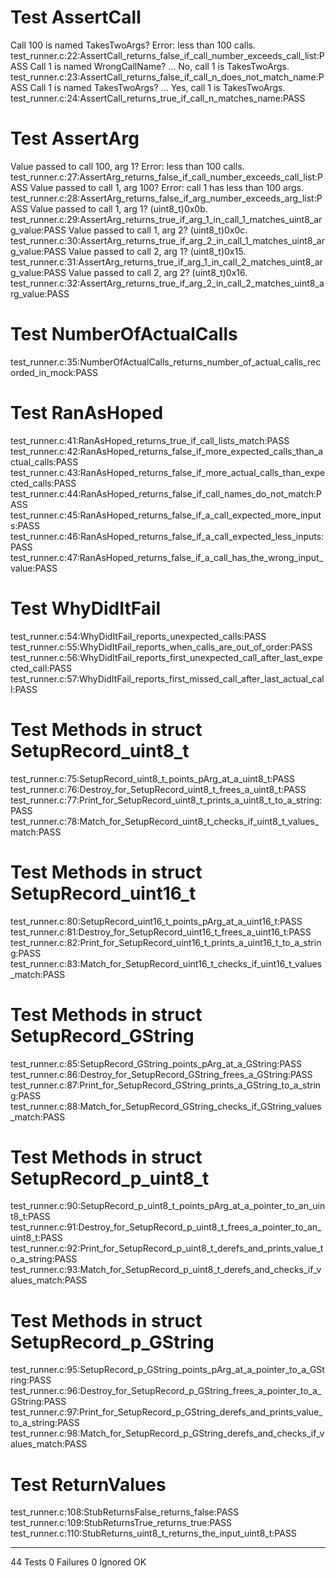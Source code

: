 
# Test AssertCall
Call 100 is named TakesTwoArgs? Error: less than 100 calls.
test_runner.c:22:AssertCall_returns_false_if_call_number_exceeds_call_list:PASS
Call 1 is named WrongCallName? ... No, call 1 is TakesTwoArgs.
test_runner.c:23:AssertCall_returns_false_if_call_n_does_not_match_name:PASS
Call 1 is named TakesTwoArgs? ... Yes, call 1 is TakesTwoArgs.
test_runner.c:24:AssertCall_returns_true_if_call_n_matches_name:PASS

# Test AssertArg
Value passed to call 100, arg 1? Error: less than 100 calls.
test_runner.c:27:AssertArg_returns_false_if_call_number_exceeds_call_list:PASS
Value passed to call 1, arg 100? Error: call 1 has less than 100 args.
test_runner.c:28:AssertArg_returns_false_if_arg_number_exceeds_arg_list:PASS
Value passed to call 1, arg 1? (uint8_t)0x0b.
test_runner.c:29:AssertArg_returns_true_if_arg_1_in_call_1_matches_uint8_arg_value:PASS
Value passed to call 1, arg 2? (uint8_t)0x0c.
test_runner.c:30:AssertArg_returns_true_if_arg_2_in_call_1_matches_uint8_arg_value:PASS
Value passed to call 2, arg 1? (uint8_t)0x15.
test_runner.c:31:AssertArg_returns_true_if_arg_1_in_call_2_matches_uint8_arg_value:PASS
Value passed to call 2, arg 2? (uint8_t)0x16.
test_runner.c:32:AssertArg_returns_true_if_arg_2_in_call_2_matches_uint8_arg_value:PASS

# Test NumberOfActualCalls
test_runner.c:35:NumberOfActualCalls_returns_number_of_actual_calls_recorded_in_mock:PASS

# Test RanAsHoped
test_runner.c:41:RanAsHoped_returns_true_if_call_lists_match:PASS
test_runner.c:42:RanAsHoped_returns_false_if_more_expected_calls_than_actual_calls:PASS
test_runner.c:43:RanAsHoped_returns_false_if_more_actual_calls_than_expected_calls:PASS
test_runner.c:44:RanAsHoped_returns_false_if_call_names_do_not_match:PASS
test_runner.c:45:RanAsHoped_returns_false_if_a_call_expected_more_inputs:PASS
test_runner.c:46:RanAsHoped_returns_false_if_a_call_expected_less_inputs:PASS
test_runner.c:47:RanAsHoped_returns_false_if_a_call_has_the_wrong_input_value:PASS

# Test WhyDidItFail
test_runner.c:54:WhyDidItFail_reports_unexpected_calls:PASS
test_runner.c:55:WhyDidItFail_reports_when_calls_are_out_of_order:PASS
test_runner.c:56:WhyDidItFail_reports_first_unexpected_call_after_last_expected_call:PASS
test_runner.c:57:WhyDidItFail_reports_first_missed_call_after_last_actual_call:PASS

# Test Methods in struct SetupRecord_uint8_t
test_runner.c:75:SetupRecord_uint8_t_points_pArg_at_a_uint8_t:PASS
test_runner.c:76:Destroy_for_SetupRecord_uint8_t_frees_a_uint8_t:PASS
test_runner.c:77:Print_for_SetupRecord_uint8_t_prints_a_uint8_t_to_a_string:PASS
test_runner.c:78:Match_for_SetupRecord_uint8_t_checks_if_uint8_t_values_match:PASS

# Test Methods in struct SetupRecord_uint16_t
test_runner.c:80:SetupRecord_uint16_t_points_pArg_at_a_uint16_t:PASS
test_runner.c:81:Destroy_for_SetupRecord_uint16_t_frees_a_uint16_t:PASS
test_runner.c:82:Print_for_SetupRecord_uint16_t_prints_a_uint16_t_to_a_string:PASS
test_runner.c:83:Match_for_SetupRecord_uint16_t_checks_if_uint16_t_values_match:PASS

# Test Methods in struct SetupRecord_GString
test_runner.c:85:SetupRecord_GString_points_pArg_at_a_GString:PASS
test_runner.c:86:Destroy_for_SetupRecord_GString_frees_a_GString:PASS
test_runner.c:87:Print_for_SetupRecord_GString_prints_a_GString_to_a_string:PASS
test_runner.c:88:Match_for_SetupRecord_GString_checks_if_GString_values_match:PASS

# Test Methods in struct SetupRecord_p_uint8_t
test_runner.c:90:SetupRecord_p_uint8_t_points_pArg_at_a_pointer_to_an_uint8_t:PASS
test_runner.c:91:Destroy_for_SetupRecord_p_uint8_t_frees_a_pointer_to_an_uint8_t:PASS
test_runner.c:92:Print_for_SetupRecord_p_uint8_t_derefs_and_prints_value_to_a_string:PASS
test_runner.c:93:Match_for_SetupRecord_p_uint8_t_derefs_and_checks_if_values_match:PASS

# Test Methods in struct SetupRecord_p_GString
test_runner.c:95:SetupRecord_p_GString_points_pArg_at_a_pointer_to_a_GString:PASS
test_runner.c:96:Destroy_for_SetupRecord_p_GString_frees_a_pointer_to_a_GString:PASS
test_runner.c:97:Print_for_SetupRecord_p_GString_derefs_and_prints_value_to_a_string:PASS
test_runner.c:98:Match_for_SetupRecord_p_GString_derefs_and_checks_if_values_match:PASS

# Test ReturnValues
test_runner.c:108:StubReturnsFalse_returns_false:PASS
test_runner.c:109:StubReturnsTrue_returns_true:PASS
test_runner.c:110:StubReturns_uint8_t_returns_the_input_uint8_t:PASS

-----------------------
44 Tests 0 Failures 0 Ignored 
OK
